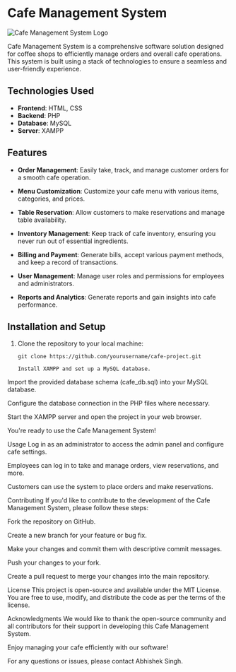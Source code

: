 # Cafe Management System

![Cafe Management System Logo](cafe-logo.png)

Cafe Management System is a comprehensive software solution designed for coffee shops to efficiently manage orders and overall cafe operations. This system is built using a stack of technologies to ensure a seamless and user-friendly experience.

## Technologies Used

- **Frontend**: HTML, CSS
- **Backend**: PHP
- **Database**: MySQL
- **Server**: XAMPP

## Features

- **Order Management**: Easily take, track, and manage customer orders for a smooth cafe operation.

- **Menu Customization**: Customize your cafe menu with various items, categories, and prices.

- **Table Reservation**: Allow customers to make reservations and manage table availability.

- **Inventory Management**: Keep track of cafe inventory, ensuring you never run out of essential ingredients.

- **Billing and Payment**: Generate bills, accept various payment methods, and keep a record of transactions.

- **User Management**: Manage user roles and permissions for employees and administrators.

- **Reports and Analytics**: Generate reports and gain insights into cafe performance.

## Installation and Setup

1. Clone the repository to your local machine:

   ```shell
   git clone https://github.com/yourusername/cafe-project.git

   Install XAMPP and set up a MySQL database.

Import the provided database schema (cafe_db.sql) into your MySQL database.

Configure the database connection in the PHP files where necessary.

Start the XAMPP server and open the project in your web browser.

You're ready to use the Cafe Management System!

Usage
Log in as an administrator to access the admin panel and configure cafe settings.

Employees can log in to take and manage orders, view reservations, and more.

Customers can use the system to place orders and make reservations.

Contributing
If you'd like to contribute to the development of the Cafe Management System, please follow these steps:

Fork the repository on GitHub.

Create a new branch for your feature or bug fix.

Make your changes and commit them with descriptive commit messages.

Push your changes to your fork.

Create a pull request to merge your changes into the main repository.

License
This project is open-source and available under the MIT License. You are free to use, modify, and distribute the code as per the terms of the license.

Acknowledgments
We would like to thank the open-source community and all contributors for their support in developing this Cafe Management System.

Enjoy managing your cafe efficiently with our software!

For any questions or issues, please contact Abhishek Singh.

